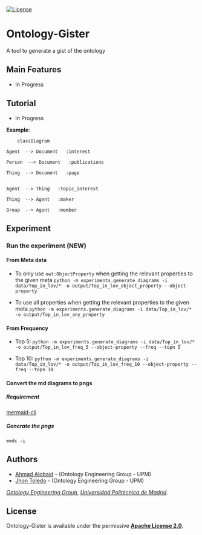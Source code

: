 [![License](https://camo.githubusercontent.com/d6aa9e530d2e113934db4c4c984411041c92b3a120223790c67d37291d373822/68747470733a2f2f696d672e736869656c64732e696f2f707970692f6c2f6d6f7270682d6b67632e737667)](https://github.com/oeg-upm/morph-kgc/blob/main/LICENSE) 

# Ontology-Gister

A tool to generate a gist of the ontology


## Main Features

* In Progress

## Tutorial

* In Progress



**Example**:



```mermaid
	classDiagram

Agent  --> Document   :interest  

Person  --> Document   :publications  

Thing  --> Document   :page  


Agent  --> Thing   :topic_interest  

Thing  --> Agent   :maker  

Group  --> Agent   :member  

```

## Experiment

### Run the experiment (NEW)

#### From Meta data

* To only use `owl:ObjectProperty` when getting the relevant properties to the given meta
```python -m experiments.generate_diagrams -i data/Top_in_lov/* -o output/Top_in_lov_object_property --object-property```

* To use all properties when getting the relevant properties to the given meta
```python -m experiments.generate_diagrams -i data/Top_in_lov/* -o output/Top_in_lov_any_property```

#### From Frequency

* Top 5: ```python -m experiments.generate_diagrams -i data/Top_in_lov/* -o output/Top_in_lov_freq_5 --object-property --freq --topn 5```

* Top 10: ```python -m experiments.generate_diagrams -i data/Top_in_lov/* -o output/Top_in_lov_freq_10 --object-property --freq --topn 10```

#### Convert the md diagrams to pngs
##### Requirement

[mermaid-cli](https://github.com/mermaid-js/mermaid-cli)

##### Generate the pngs
```
mmdc -i 
```

[//]: # (### Run the experiment &#40;OLD&#41;)

[//]: # ()
[//]: # (#### From Meta data)

[//]: # ()
[//]: # (* For DBpedia, we use `en` to speed up the process in taking into account only English labels. Note that it take sometime to generate the summary for DBpedia.)

[//]: # (```python -m experiments.generate_diagrams -i data/Top_in_lov/dbpedia.owl -o output_old/Top_in_lov -l en```)

[//]: # ()
[//]: # (* Then, the experiment is performed for the rest of ontologies. Note that it will not overwrite generated resources. )

[//]: # (```python -m experiments.generate_diagrams -i data/Top_in_lov/* -o output_old/Top_in_lov```)

[//]: # ()
[//]: # (#### Only Frequency)

[//]: # (Using only frequency)

[//]: # ()
[//]: # (```)

[//]: # (python -m experiments.generate_diagrams -i data/Top_in_lov/* -o output_old/Top_in_lov --freq)

[//]: # (```)

[//]: # (### Evaluation &#40;OLD&#41;)

[//]: # ()
[//]: # (#### META)

[//]: # (```)

[//]: # (python -m experiments.evaluation -i output_old/Top_in_lov/*meta*.json  -g data/gs_lov.csv -o output_old/Top_in_lov/results-meta.svg)

[//]: # (```)

[//]: # ()
[//]: # (#### Frequency)

[//]: # (```)

[//]: # (python -m experiments.evaluation -i output_old/Top_in_lov/*freq*.json  -g data/gs_lov.csv -o output_old/Top_in_lov/results-freq.svg)

[//]: # (```)

[//]: # ()
[//]: # (## Results &#40;OLD&#41;)

[//]: # ()
[//]: # (![]&#40;output_old/Top_in_lov/results-meta.svg&#41;)

[//]: # ()
[//]: # (![]&#40;output_old/Top_in_lov/results-freq.svg&#41;)

## Authors

- [Ahmad Alobaid](https://github.com/ahmad88me) - (Ontology Engineering Group - UPM)
- [Jhon Toledo](https://github.com/jatoledo) - (Ontology Engineering Group - UPM)

*[Ontology Engineering Group](https://oeg.fi.upm.es/)*, *[Universidad Politécnica de Madrid](https://www.upm.es/internacional)*.

## License

Ontology-Gister is available under the permissive **[Apache License 2.0](https://github.com/oeg-upm/Morph-KGC/blob/main/LICENSE)**.
